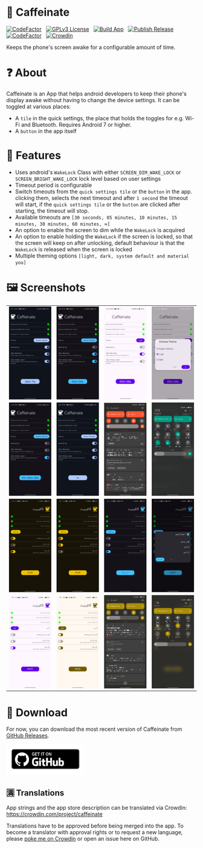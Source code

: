 # 💊 Caffeinate
[![CodeFactor](https://www.codefactor.io/repository/github/abdalmoniem/caffeinate/badge)](https://www.codefactor.io/repository/github/abdalmoniem/caffeinate)
&nbsp;&nbsp;[![GPLv3 License](https://img.shields.io/badge/License-GPL%20v3-yellow.svg)](https://img.shields.io/badge/License-GPL%20v3-yellow.svg)
&nbsp;&nbsp;[![Build App](https://github.com/abdalmoniem/Caffeinate/actions/workflows/build_app.yml/badge.svg)](https://github.com/abdalmoniem/Caffeinate/actions/workflows/build_app.yml)
&nbsp;&nbsp;[![Publish Release](https://github.com/abdalmoniem/Caffeinate/actions/workflows/publish_release.yml/badge.svg)](https://github.com/abdalmoniem/Caffeinate/actions/workflows/publish_release_on_tag.yml)
&nbsp;&nbsp;[![CodeFactor](https://www.codefactor.io/repository/github/abdalmoniem/caffeinate/badge)](https://www.codefactor.io/repository/github/abdalmoniem/caffeinate)
&nbsp;&nbsp;[![Crowdin](https://badges.crowdin.net/caffeinate/localized.svg)](https://crowdin.com/project/caffeinate)

Keeps the phone's screen awake for a configurable amount of time.

# ❓ About

Caffeinate is an App that helps android developers to keep their phone's display awake without having
to change the device settings. It can be toggled at various places:

* A `tile` in the quick settings, the place that holds the toggles for e.g. Wi-Fi and Bluetooth. Requires
  Android 7 or higher.
* A `button` in the app itself

# 💪 Features

* Uses android's `WakeLock` Class with either `SCREEN_DIM_WAKE_LOCK` or `SCREEN_BRIGHT_WAKE_LOCK` lock
  level based on user settings
* Timeout period is configurable
* Switch timeouts from the `quick settings tile` or the `button` in the app. clicking them, selects the
  next timeout and after `1 second` the timeout will start, if the `quick settings tile` or the `button`
  are clicked after starting, the timeout will stop.
* Available timeouts are `[30 seconds, 05 minutes, 10 minutes, 15 minutes, 30 minutes, 60 minutes, ∞]`
* An option to enable the screen to dim while the `WakeLock` is acquired
* An option to enable holding the `WakeLock` if the screen is locked, so that the screen will keep on
  after unlocking, default behaviour is that the `WakeLock` is released when the screen is locked
* Multiple theming options `[light, dark, system default and material you]`

# 🖼️ Screenshots

<!--suppress CheckImageSize -->
<table>
    <tr>
        <td><img src="assets/Screenshot_2024-06-01-20-47-55-37.jpg" alt="Caffeinate Screenshot 01" width="180"/></td>
        <td><img src="assets/Screenshot_2024-06-01-20-48-00-67.jpg" alt="Caffeinate Screenshot 02" width="180"/></td>
        <td><img src="assets/Screenshot_2024-06-01-20-48-08-85.jpg" alt="Caffeinate Screenshot 03" width="180"/></td>
        <td><img src="assets/Screenshot_2024-06-01-20-48-16-52.jpg" alt="Caffeinate Screenshot 04" width="180"/></td>
    </tr>
    <tr> 
        <td><img src="assets/Screenshot_2024-06-01-20-48-34-36.jpg" alt="Caffeinate Screenshot 05" width="180"/></td>
        <td><img src="assets/Screenshot_2024-06-01-20-48-50-46.jpg" alt="Caffeinate Screenshot 06" width="180"/></td>
        <td><img src="assets/Screenshot_2024-05-30-19-44-41-86.jpg" alt="Caffeinate Screenshot 07" width="180"/></td>
        <td><img src="assets/Screenshot_2024-05-31-12-15-47-02.jpg" alt="Caffeinate Screenshot 08" width="180"/></td>
    </tr>
    <tr>
      <td><img src="assets/Screenshot_2024-06-04-11-13-20-42.jpg" alt="Caffeinate Screenshot 09" width="180"/></td>
      <td><img src="assets/Screenshot_2024-06-04-11-13-29-12.jpg" alt="Caffeinate Screenshot 10" width="180"/></td>
      <td><img src="assets/Screenshot_2024-06-04-11-13-39-34.jpg" alt="Caffeinate Screenshot 11" width="180"/></td>
      <td><img src="assets/Screenshot_2024-06-04-11-13-46-32.jpg" alt="Caffeinate Screenshot 12" width="180"/></td>
    </tr>
    <tr>
      <td><img src="assets/Screenshot_2024-06-04-11-13-52-85.jpg" alt="Caffeinate Screenshot 13" width="180"/></td>
      <td><img src="assets/Screenshot_2024-06-04-11-13-55-13.jpg" alt="Caffeinate Screenshot 14" width="180"/></td>
      <td><img src="assets/Screenshot_2024-06-04-11-15-40-07.jpg" alt="Caffeinate Screenshot 15" width="180"/></td>
      <td><img src="assets/Screenshot_2024-06-04-11-17-17-47.jpg" alt="Caffeinate Screenshot 16" width="180"/></td>
    </tr>

</table>

# 🔽 Download

For now, you can download the most recent version of Caffeinate
from [GitHub Releases](https://github.com/abdalmoniem/Caffeinate/releases/latest).

[<img alt="Download from GitHub" height="80" src="assets/badge_github.png"/>](https://github.com/abdalmoniem/Caffeinate/releases/latest)

## 🈵 Translations

App strings and the app store description can be translated via
Crowdin: https://crowdin.com/project/caffeinate

Translations have to be approved before being merged into the app. To become a translator with approval
rights or to request a new language, please [poke me on Crowdin](https://crowdin.com/profile/abdalmoniem)
or open an issue here on GitHub.
